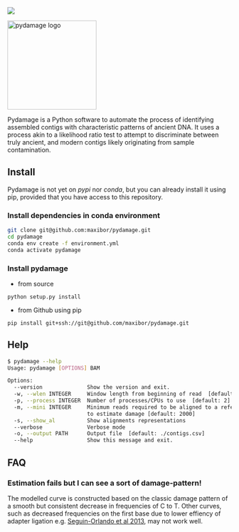 [![](https://github.com/maxibor/pydamage/workflows/pydamage_ci/badge.svg)](https://github.com/maxibor/pydamage/actions)

<img src="docs/img/logo.png" alt="pydamage logo" width="200"/>

Pydamage is a Python software to automate the process of identifying assembled contigs with characteristic patterns of ancient DNA.
It uses a process akin to a likelihood ratio test to attempt to discriminate between truly ancient, and modern contigs likely originating from sample contamination.

## Install

Pydamage is not yet on *pypi* nor *conda*, but you can already install it using pip, provided that you have access to this repository.

### Install dependencies in conda environment

```bash
git clone git@github.com:maxibor/pydamage.git
cd pydamage
conda env create -f environment.yml
conda activate pydamage
```

### Install pydamage

- from source

```
python setup.py install
```

- from Github using pip

```
pip install git+ssh://git@github.com/maxibor/pydamage.git
```

## Help

```bash
$ pydamage --help
Usage: pydamage [OPTIONS] BAM

Options:
  --version              Show the version and exit.
  -w, --wlen INTEGER     Window length from beginning of read  [default: 30]
  -p, --process INTEGER  Number of processes/CPUs to use  [default: 2]
  -m, --mini INTEGER     Minimum reads required to be aligned to a reference
                         to estimate damage [default: 2000]
  -s, --show_al          Show alignments representations
  --verbose              Verbose mode
  -o, --output PATH      Output file  [default: ./contigs.csv]
  --help                 Show this message and exit.
```
## FAQ

### Estimation fails but I can see a sort of damage-pattern!

The modelled curve is constructed based on the classic damage pattern of a smooth but consistent decrease in frequencies of C to T. Other curves, such as decreased frequencies on the first base due to lower effiency of adapter ligation e.g. [Seguin-Orlando et al 2013](https://doi.org/10.1371/journal.pone.0078575), may not work well.
